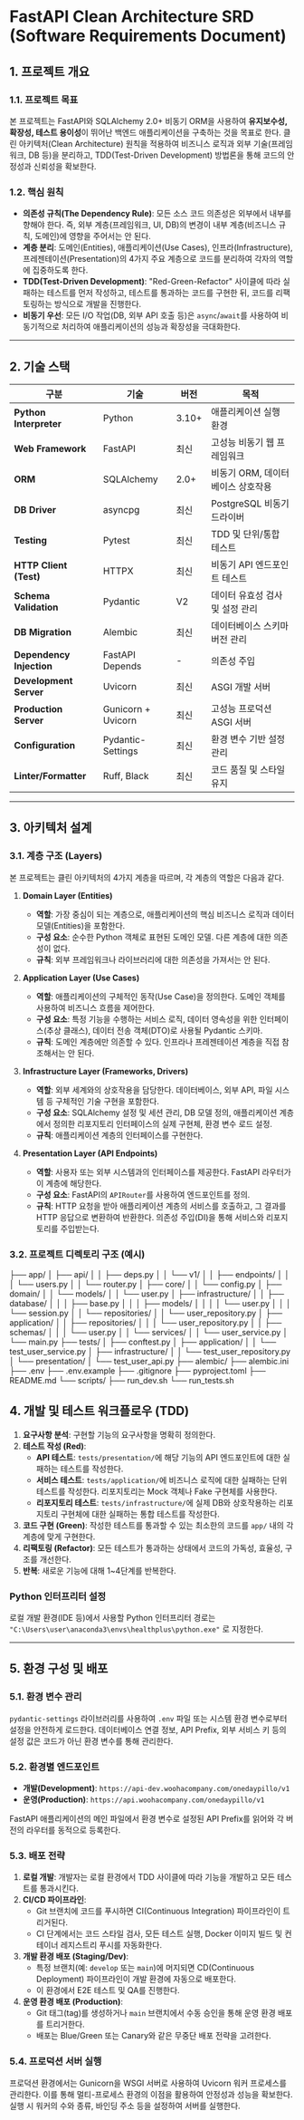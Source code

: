 # FastAPI Clean Architecture SRD (Software Requirements Document)

## 1. 프로젝트 개요

### 1.1. 프로젝트 목표
본 프로젝트는 FastAPI와 SQLAlchemy 2.0+ 비동기 ORM을 사용하여 **유지보수성, 확장성, 테스트 용이성**이 뛰어난 백엔드 애플리케이션을 구축하는 것을 목표로 한다. 클린 아키텍처(Clean Architecture) 원칙을 적용하여 비즈니스 로직과 외부 기술(프레임워크, DB 등)을 분리하고, TDD(Test-Driven Development) 방법론을 통해 코드의 안정성과 신뢰성을 확보한다.

### 1.2. 핵심 원칙
- **의존성 규칙(The Dependency Rule)**: 모든 소스 코드 의존성은 외부에서 내부를 향해야 한다. 즉, 외부 계층(프레임워크, UI, DB)의 변경이 내부 계층(비즈니스 규칙, 도메인)에 영향을 주어서는 안 된다.
- **계층 분리**: 도메인(Entities), 애플리케이션(Use Cases), 인프라(Infrastructure), 프레젠테이션(Presentation)의 4가지 주요 계층으로 코드를 분리하여 각자의 역할에 집중하도록 한다.
- **TDD(Test-Driven Development)**: "Red-Green-Refactor" 사이클에 따라 실패하는 테스트를 먼저 작성하고, 테스트를 통과하는 코드를 구현한 뒤, 코드를 리팩토링하는 방식으로 개발을 진행한다.
- **비동기 우선**: 모든 I/O 작업(DB, 외부 API 호출 등)은 `async`/`await`를 사용하여 비동기적으로 처리하여 애플리케이션의 성능과 확장성을 극대화한다.

---

## 2. 기술 스택

| 구분 | 기술 | 버전 | 목적 |
|---|---|---|---|
| **Python Interpreter** | Python | 3.10+ | 애플리케이션 실행 환경 |
| **Web Framework** | FastAPI | 최신 | 고성능 비동기 웹 프레임워크 |
| **ORM** | SQLAlchemy | 2.0+ | 비동기 ORM, 데이터베이스 상호작용 |
| **DB Driver** | asyncpg | 최신 | PostgreSQL 비동기 드라이버 |
| **Testing** | Pytest | 최신 | TDD 및 단위/통합 테스트 |
| **HTTP Client (Test)** | HTTPX | 최신 | 비동기 API 엔드포인트 테스트 |
| **Schema Validation** | Pydantic | V2 | 데이터 유효성 검사 및 설정 관리 |
| **DB Migration** | Alembic | 최신 | 데이터베이스 스키마 버전 관리 |
| **Dependency Injection**| FastAPI Depends | - | 의존성 주입 |
| **Development Server** | Uvicorn | 최신 | ASGI 개발 서버 |
| **Production Server** | Gunicorn + Uvicorn | 최신 | 고성능 프로덕션 ASGI 서버 |
| **Configuration** | Pydantic-Settings | 최신 | 환경 변수 기반 설정 관리 |
| **Linter/Formatter** | Ruff, Black | 최신 | 코드 품질 및 스타일 유지 |

---

## 3. 아키텍처 설계

### 3.1. 계층 구조 (Layers)

본 프로젝트는 클린 아키텍처의 4가지 계층을 따르며, 각 계층의 역할은 다음과 같다.

1.  **Domain Layer (Entities)**
    - **역할**: 가장 중심이 되는 계층으로, 애플리케이션의 핵심 비즈니스 로직과 데이터 모델(Entities)을 포함한다.
    - **구성 요소**: 순수한 Python 객체로 표현된 도메인 모델. 다른 계층에 대한 의존성이 없다.
    - **규칙**: 외부 프레임워크나 라이브러리에 대한 의존성을 가져서는 안 된다.

2.  **Application Layer (Use Cases)**
    - **역할**: 애플리케이션의 구체적인 동작(Use Case)을 정의한다. 도메인 객체를 사용하여 비즈니스 흐름을 제어한다.
    - **구성 요소**: 특정 기능을 수행하는 서비스 로직, 데이터 영속성을 위한 인터페이스(추상 클래스), 데이터 전송 객체(DTO)로 사용될 Pydantic 스키마.
    - **규칙**: 도메인 계층에만 의존할 수 있다. 인프라나 프레젠테이션 계층을 직접 참조해서는 안 된다.

3.  **Infrastructure Layer (Frameworks, Drivers)**
    - **역할**: 외부 세계와의 상호작용을 담당한다. 데이터베이스, 외부 API, 파일 시스템 등 구체적인 기술 구현을 포함한다.
    - **구성 요소**: SQLAlchemy 설정 및 세션 관리, DB 모델 정의, 애플리케이션 계층에서 정의한 리포지토리 인터페이스의 실제 구현체, 환경 변수 로드 설정.
    - **규칙**: 애플리케이션 계층의 인터페이스를 구현한다.

4.  **Presentation Layer (API Endpoints)**
    - **역할**: 사용자 또는 외부 시스템과의 인터페이스를 제공한다. FastAPI 라우터가 이 계층에 해당한다.
    - **구성 요소**: FastAPI의 `APIRouter`를 사용하여 엔드포인트를 정의.
    - **규칙**: HTTP 요청을 받아 애플리케이션 계층의 서비스를 호출하고, 그 결과를 HTTP 응답으로 변환하여 반환한다. 의존성 주입(DI)을 통해 서비스와 리포지토리를 주입받는다.

### 3.2. 프로젝트 디렉토리 구조 (예시)
├── app/
│   ├── api/
│   │   ├── deps.py
│   │   └── v1/
│   │       ├── endpoints/
│   │       │   └── users.py
│   │       └── router.py
│   ├── core/
│   │   └── config.py
│   ├── domain/
│   │   └── models/
│   │       └── user.py
│   ├── infrastructure/
│   │   ├── database/
│   │   │   ├── base.py
│   │   │   ├── models/
│   │   │   │   └── user.py
│   │   │   └── session.py
│   │   └── repositories/
│   │       └── user_repository.py
│   ├── application/
│   │   ├── repositories/
│   │   │   └── user_repository.py
│   │   ├── schemas/
│   │   │   └── user.py
│   │   └── services/
│   │       └── user_service.py
│   └── main.py
├── tests/
│   ├── conftest.py
│   ├── application/
│   │   └── test_user_service.py
│   ├── infrastructure/
│   │   └── test_user_repository.py
│   └── presentation/
│       └── test_user_api.py
├── alembic/
├── alembic.ini
├── .env
├── .env.example
├── .gitignore
├── pyproject.toml
├── README.md
└── scripts/
├── run_dev.sh
└── run_tests.sh

## 4. 개발 및 테스트 워크플로우 (TDD)

1.  **요구사항 분석**: 구현할 기능의 요구사항을 명확히 정의한다.
2.  **테스트 작성 (Red)**:
    - **API 테스트**: `tests/presentation/`에 해당 기능의 API 엔드포인트에 대한 실패하는 테스트를 작성한다.
    - **서비스 테스트**: `tests/application/`에 비즈니스 로직에 대한 실패하는 단위 테스트를 작성한다. 리포지토리는 Mock 객체나 Fake 구현체를 사용한다.
    - **리포지토리 테스트**: `tests/infrastructure/`에 실제 DB와 상호작용하는 리포지토리 구현체에 대한 실패하는 통합 테스트를 작성한다.
3.  **코드 구현 (Green)**: 작성한 테스트를 통과할 수 있는 최소한의 코드를 `app/` 내의 각 계층에 맞게 구현한다.
4.  **리팩토링 (Refactor)**: 모든 테스트가 통과하는 상태에서 코드의 가독성, 효율성, 구조를 개선한다.
5.  **반복**: 새로운 기능에 대해 1~4단계를 반복한다.

### Python 인터프리터 설정
로컬 개발 환경(IDE 등)에서 사용할 Python 인터프리터 경로는 `"C:\Users\user\anaconda3\envs\healthplus\python.exe"` 로 지정한다.

---

## 5. 환경 구성 및 배포

### 5.1. 환경 변수 관리
`pydantic-settings` 라이브러리를 사용하여 `.env` 파일 또는 시스템 환경 변수로부터 설정을 안전하게 로드한다. 데이터베이스 연결 정보, API Prefix, 외부 서비스 키 등의 설정 값은 코드가 아닌 환경 변수를 통해 관리한다.

### 5.2. 환경별 엔드포인트
- **개발(Development)**: `https://api-dev.woohacompany.com/onedaypillo/v1`
- **운영(Production)**: `https://api.woohacompany.com/onedaypillo/v1`

FastAPI 애플리케이션의 메인 파일에서 환경 변수로 설정된 API Prefix를 읽어와 각 버전의 라우터를 동적으로 등록한다.

### 5.3. 배포 전략
1.  **로컬 개발**: 개발자는 로컬 환경에서 TDD 사이클에 따라 기능을 개발하고 모든 테스트를 통과시킨다.
2.  **CI/CD 파이프라인**:
    - Git 브랜치에 코드를 푸시하면 CI(Continuous Integration) 파이프라인이 트리거된다.
    - CI 단계에서는 코드 스타일 검사, 모든 테스트 실행, Docker 이미지 빌드 및 컨테이너 레지스트리 푸시를 자동화한다.
3.  **개발 환경 배포 (Staging/Dev)**:
    - 특정 브랜치(예: `develop` 또는 `main`)에 머지되면 CD(Continuous Deployment) 파이프라인이 개발 환경에 자동으로 배포한다.
    - 이 환경에서 E2E 테스트 및 QA를 진행한다.
4.  **운영 환경 배포 (Production)**:
    - Git 태그(tag)를 생성하거나 `main` 브랜치에서 수동 승인을 통해 운영 환경 배포를 트리거한다.
    - 배포는 Blue/Green 또는 Canary와 같은 무중단 배포 전략을 고려한다.

### 5.4. 프로덕션 서버 실행
프로덕션 환경에서는 Gunicorn을 WSGI 서버로 사용하여 Uvicorn 워커 프로세스를 관리한다. 이를 통해 멀티-프로세스 환경의 이점을 활용하여 안정성과 성능을 확보한다. 실행 시 워커의 수와 종류, 바인딩 주소 등을 설정하여 서버를 실행한다.